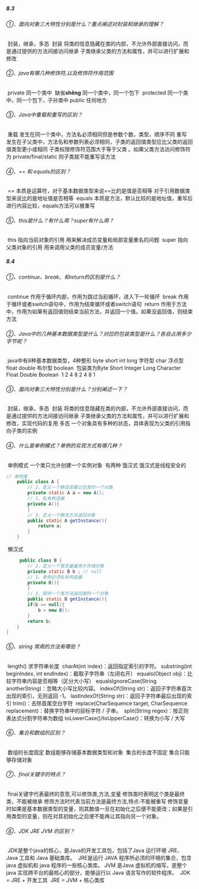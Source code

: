 ##### 8.3

###### ①、面向对象三大特性分别是什么？重点阐述对封装和继承的理解？

​    封装，继承，多态
​    封装 将类的信息隐藏在类的内部，不允许外部直接访问，而是通过提供的方法间接访问
​    继承 子类继承父类的方法和属性，并可以进行扩展和修改

###### ②、java有哪几种修饰符,以及修饰符作用范围

​    private 同一个类中
​    缺省**shěng** 同一个类中，同一个包下
​    protected 同一个类中，同一个包下，子孙类中
​    public 任何地方

###### ③、Java中重载和重写的区别？

​    重载 发生在同一个类中，方法名必须相同但是参数个数，类型，顺序不同
​    重写 发生在子父类中，方法名和参数列表必须相同，子类的返回值类型应比父类的返回值类型更小或相同 子类权限修饰符范围大于等于父类 。如果父类方法访问修饰符为 private/final/static 则子类就不能重写该方法

###### ④、== 和 equals的区别？

​    == 本质是运算符，对于基本数据类型来说==比的是值是否相等 对于引用数据类型来说比的是地址值是否相等
​    equals 本质是方法，默认比较的是地址值，重写后进行内容比较，equals方法可以被重写

###### ⑤、this是什么？有什么用？super有什么用？

​    this 指向当前对象的引用 用来解决成员变量和局部变量重名的问题
​    super 指向父类对象的引用 用来调用父类的成员变量/方法

##### 8.4

###### ①、continue、break、和return的区别是什么？

​    continue 作用于循环内部，作用为跳过当前循环，进入下一轮循环
​    break 作用于循环或者switch语句中，作用为结束循环或者switch语句
​    return 作用于方法中，作用为如果有返回值则结束当前方法，并返回一个值。如果没返回值，则结束方法

###### ②、Java中的几种基本数据类型是什么？对应的包装类型是什么？各自占用多少字节呢？

​    java中有8种基本数据类型，4种整形 byte short int long 字符型 char
​    浮点型 float double 布尔型 boolean
​    包装类为Byte Short Integer Long   Character Float Double Boolean
​            		1   2             4       8              2             4         8           1

###### ③、面向对象三大特性分别是什么？分别阐述一下？

​    封装，继承，多态
​    封装 将类的信息隐藏在类的内部，不允许外部直接访问，而是通过提供的方法间接访问
​    继承 子类继承父类的方法和属性，并可以进行扩展和修改，实现代码的复用
​    多态 一个对象具有多种的状态，具体表现为父类的引用指向子类的实例

###### ④、什么是单例模式？单例的实现方式有哪几种？

​    单例模式 一个类只允许创建一个实例对象
​    有两种 饿汉式 饿汉式是线程安全的
​    

```java
// 单例类
    public class A {
        // 2、定义一个静态变量记住类的一个对象
        private static A a = new A();
        // 1、私有构造器
        private A(){
        }
        // 3、定义一个静态方法返回对象
        public static A getInstance(){
            return a;
        }
    }
```

​	懒汉式

```java
     public class B {
        // 2、定义一个类变量量用于存储对象
        private static B b ; // null
        // 1、单例必须私有构造器
        private B(){
        }
        // 3、提供一个类方法返回类的一个对象
    	public static B getInstance(){
        if(b == null){
            b = new B();
        }
        return b;
    }
}
```
###### ⑤、string 常用的方法有哪些？

​    length() 求字符串长度
​    charAt(int index)：返回指定索引的字符。
​    substring(int beginIndex, int endIndex)：截取子字符串（左闭右开）
​    equals(Object obj)：比较字符串内容是否相等（区分大小写）
​    equalsIgnoreCase(String anotherString)：忽略大小写比较内容。
​    indexOf(String str)：返回子字符串首次出现的索引，无则返回 -1。
​    lastIndexOf(String str)：返回子字符串最后出现的索引
​    trim()：去除首尾空白字符
​    replace(CharSequence target, CharSequence replacement)：替换字符串中的目标字符 / 子串。
​    split(String regex)：按正则表达式分割字符串为数组
​    toLowerCase()/toUpperCase()：转换为小写 / 大写

###### ⑥、集合和数组的区别？

​    数组的长度固定 数组能够存储基本数据类型和对象
​    集合的长度不固定 集合只能够存储对象

###### ⑦、final关键字的特点？

​    final关键字代表最终的意思,可以修饰类,方法,变量
​    修饰类时表明这个类是最终类，不能被继承
​    修饰方法时代表当前方法是最终方法,特点:不能被重写
​    修饰变量时如果是基本数据类型的变量，则其数值一旦在初始化之后便不能更改；如果是引用类型的变量，则在对其初始化之后便不能再让其指向另一个对象。

###### ⑧、JDK JRE JVM 的区别？

​    JDK是整个java的核心，是Java的开发工具包，包括了Java 运行环境 JRE、Java 工具和 Java 基础类库。
​    JRE是运行 JAVA 程序所必须的环境的集合，包含 java 虚拟机和 java 程序的一些核心类库。
​    JVM 是Java 虚拟机的缩写，是整个 java 实现跨平台的最核心的部分，能够运行以 Java 语言写作的软件程序。
​    JDK = JRE + 开发工具
​    JRE = JVM + 核心类库